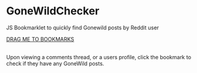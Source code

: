 GoneWildChecker
===============

JS Bookmarklet to quickly find Gonewild posts by Reddit user


<a href="javascript:(function()%7Bjavascript%3A%20(function%20()%20%7Bif%20(window.location.href.indexOf(%22%2Fcomments%2F%22)%20%3E%20-1)%20%7Bvar%20userCheck%20%3D%20jQuery('%2523siteTable').find('.author').text()%3Bwindow.countIT%20%3D%200%3B%24(%22%2523siteTable%22).append('%3Cdiv%20id%3D%22result1%22%3E%3C%2Fdiv%3E')%3B%24.getJSON(%22http%3A%2F%2Fwww.reddit.com%2Fuser%2F%22%20%2B%20userCheck%20%2B%20%22%2Fsubmitted.json%253Flimit%3D1000%22%2C%20function%20foo(data)%20%7B%24.each(data.data.children.slice(0%2C%20100)%2C%20function%20(i%2C%20post)%20%7Bif%20(post.data.subreddit%20%3D%3D%3D%20%22gonewild%22)%20%7Bwindow.countIT%2B%2B%3B%24(%22%2523siteTable%22).append('%3Ctable%20cellspacing%3D%220%22%20cellpadding%3D%220%22%20border%3D%220%22%20width%3D%22700%22%20style%3D%22margin-left%3A10px%3B%22%3E%3Ctr%3E%3Ctd%20width%3D%2270%22%3E%3Ca%20href%3D%22'%20%2B%20post.data.url%20%2B%20'%22%3E%3Cimg%20onerror%3D%22this.src%3D%5C'http%3A%2F%2Fi.imgur.com%2F29KC9mV.png%5C'%22%20src%3D%22'%20%2B%20post.data.url%20%2B%20'%22%20width%3D%2270%22%3E%3C%2Fa%3E%3C%2Ftd%3E%3Ctd%20width%3D%225%22%3E%3C%2Ftd%3E%3Ctd%20width%3D%22625%22%3E%3Ca%20href%3D%22'%20%2B%20post.data.url%20%2B%20'%22%20class%3D%22link%20title%22%20style%3D%22font-size%3A17px%3B%20padding-left%3A0px%3B%20line-height%3A20px%3B%22%3E'%20%2B%20post.data.title%20%2B%20'%3C%2Fa%3E%3Cbr%2F%3E%3Ca%20href%3D%22'%20%2B%20post.data.permalink%20%2B%20'%22%20style%3D%22font-size%3A12px%3B%22%3EThread%20Permalink%3C%2Fa%3E%3C%2Ftd%3E%3C%2Ftr%3E%3Ctable%3E%3Chr%3E%3Cbr%2F%3E')%7D%7D)%3B%7D).success(function%20()%20%7Bif%20(window.countIT%20%3E%200)%20%7B%24(%22%2523result1%22).append('%3Cdiv%20class%3D%22results%22%20style%3D%22margin-left%3A10px%3Bmax-width%3A700px%3Bborder-radius%3A3px%3Bborder%3A1px%20solid%3Bbackground-color%3A%2523DFF2BF%3Bpadding%3A15px%3Bfont-family%3AArial%2CHelvetica%2Csans-serif%3Bfont-size%3A15px%3Bcolor%3A%25234F8A10%3B%22%3E%3Cstrong%20style%3D%22font-weight%3Abold%3B%22%3ESUCCESS!%3C%2Fstrong%3E%20'%20%2B%20userCheck%20%2B%20'%20has%20'%20%2B%20countIT%20%2B%20%22%20GoneWild%20Posts%3C%2Fdiv%3E%3Cbr%20%2F%3E%3Cbr%20%2F%3E%22)%7D%20else%20%7B%24(%22%2523result1%22).append('%3Cdiv%20class%3D%22results%22%20style%3D%22margin-left%3A10px%3Bmax-width%3A700px%3Bborder-radius%3A3px%3Bborder%3A1px%20solid%3Bbackground-color%3A%2523FFBABA%3Bpadding%3A15px%3Bfont-family%3AArial%2CHelvetica%2Csans-serif%3Bfont-size%3A15px%3Bcolor%3A%2523D8000C%3B%22%3E'%20%2B%20userCheck%20%2B%20'%20has%20no%20GoneWild%20posts.%20%3Cstrong%20style%3D%22font-weight%3Abold%3B%22%3E%3A(%3C%2Fstrong%3E%3C%2Fdiv%3E%3Cbr%20%2F%3E%3Cbr%20%2F%3E')%7D%7D).error(function%20()%20%7Balert(%22The%20GoneWild%20finder%20currently%20only%20works%20on%20the%20comment%20page%2C%20further%20support%20is%20being%20developed%22)%3B%7D).complete(function%20()%20%7B%7D)%3B%7Dif%20(window.location.href.indexOf(%22%2Fuser%2F%22)%20%3E%20-1)%20%7Bvar%20userCheck%20%3D%20jQuery('%2523siteTable').find('.author%3Afirst').text()%3Bwindow.countIT%20%3D%200%3B%24(%22%2523siteTable%3Afirst%22).prepend('%3Cdiv%20id%3D%22result1%22%3E%3C%2Fdiv%3E')%3B%24.getJSON(%22http%3A%2F%2Fwww.reddit.com%2Fuser%2F%22%20%2B%20userCheck%20%2B%20%22%2Fsubmitted.json%253Flimit%3D1000%22%2C%20function%20foo(data)%20%7B%24.each(data.data.children.slice(0%2C%20100)%2C%20function%20(i%2C%20post)%20%7Bif%20(post.data.subreddit%20%3D%3D%3D%20%22gonewild%22)%20%7Bwindow.countIT%2B%2B%3B%24(%22%2523result1%22).append('%3Ctable%20cellspacing%3D%220%22%20cellpadding%3D%220%22%20border%3D%220%22%20width%3D%22700%22%20style%3D%22margin-left%3A10px%3B%22%3E%3Ctr%3E%3Ctd%20width%3D%2270%22%3E%3Ca%20href%3D%22'%20%2B%20post.data.url%20%2B%20'%22%3E%3Cimg%20onerror%3D%22this.src%3D%5C'http%3A%2F%2Fi.imgur.com%2F29KC9mV.png%5C'%22%20src%3D%22'%20%2B%20post.data.url%20%2B%20'%22%20width%3D%2270%22%3E%3C%2Fa%3E%3C%2Ftd%3E%3Ctd%20width%3D%225%22%3E%3C%2Ftd%3E%3Ctd%20width%3D%22625%22%3E%3Ca%20href%3D%22'%20%2B%20post.data.url%20%2B%20'%22%20class%3D%22link%20title%22%20style%3D%22font-size%3A17px%3B%20padding-left%3A0px%3B%20line-height%3A20px%3B%22%3E'%20%2B%20post.data.title%20%2B%20'%3C%2Fa%3E%3Cbr%2F%3E%3Ca%20href%3D%22'%20%2B%20post.data.permalink%20%2B%20'%22%20style%3D%22font-size%3A12px%3B%22%3EThread%20Permalink%3C%2Fa%3E%3C%2Ftd%3E%3C%2Ftr%3E%3Ctable%3E%3Chr%3E%3Cbr%2F%3E')%7D%7D)%3B%7D).success(function%20()%20%7Bif%20(window.countIT%20%3E%200)%20%7B%24(%22%2523result1%22).prepend('%3Cdiv%20class%3D%22results%22%20style%3D%22margin-left%3A10px%3Bmax-width%3A700px%3Bborder-radius%3A3px%3Bborder%3A1px%20solid%3Bbackground-color%3A%2523DFF2BF%3Bpadding%3A15px%3Bfont-family%3AArial%2CHelvetica%2Csans-serif%3Bfont-size%3A15px%3Bcolor%3A%25234F8A10%3B%22%3E%3Cstrong%20style%3D%22font-weight%3Abold%3B%22%3ESUCCESS!%3C%2Fstrong%3E%20'%20%2B%20userCheck%20%2B%20'%20has%20'%20%2B%20countIT%20%2B%20%22%20GoneWild%20Posts%3C%2Fdiv%3E%3Cbr%20%2F%3E%3Cbr%20%2F%3E%22)%7D%20else%20%7B%24(%22%2523result1%22).prepend('%3Cdiv%20class%3D%22results%22%20style%3D%22margin-left%3A10px%3Bmax-width%3A700px%3Bborder-radius%3A3px%3Bborder%3A1px%20solid%3Bbackground-color%3A%2523FFBABA%3Bpadding%3A15px%3Bfont-family%3AArial%2CHelvetica%2Csans-serif%3Bfont-size%3A15px%3Bcolor%3A%2523D8000C%3B%22%3E'%20%2B%20userCheck%20%2B%20'%20has%20no%20GoneWild%20posts.%20%3Cstrong%20style%3D%22font-weight%3Abold%3B%22%3E%3A(%3C%2Fstrong%3E%3C%2Fdiv%3E%3Cbr%20%2F%3E%3Cbr%20%2F%3E')%7D%7D).error(function%20()%20%7Balert(%22The%20GoneWild%20finder%20currently%20only%20works%20on%20the%20comment%20page%2C%20further%20support%20is%20being%20developed%22)%3B%7D).complete(function%20()%20%7B%7D)%3B%7D%7D)()%7D)()">DRAG ME TO BOOKMARKS</a><br /><br />

Upon viewing a comments thread, or a users profile, click the bookmark to check if they have any GoneWild posts.

